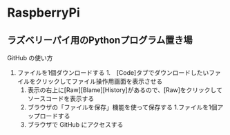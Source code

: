 # RaspberryPi
ラズベリーパイ用のPythonプログラム置き場
---
GitHub の使い方
1. ファイルを1個ダウンロードする
	1.　[Code]タブでダウンロードしたいファイルをクリックしてファイル操作用画面を表示させる
	1. 表示の右上に[Raw][Blame][History]があるので、[Raw]をクリックしてソースコードを表示する
	1. ブラウザの「ファイルを保存」機能を使って保存する
1.ファイルを1個アップロードする
	1. ブラウザで GitHub にアクセスする

